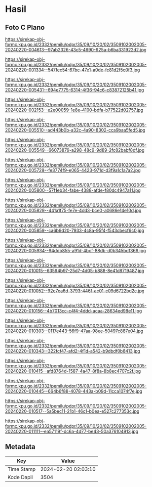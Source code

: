 # Hasil

## Foto C Plano

https://sirekap-obj-formc.kpu.go.id/2332/pemilu/pdpr/35/09/10/20/02/3509102002005-20240220-004613--97ab2326-43c5-4690-925a-b6ba331922d2.jpg

https://sirekap-obj-formc.kpu.go.id/2332/pemilu/pdpr/35/09/10/20/02/3509102002005-20240220-001334--547fec54-67bc-47e1-a0de-fc81d2f5c0f3.jpg

https://sirekap-obj-formc.kpu.go.id/2332/pemilu/pdpr/35/09/10/20/02/3509102002005-20240220-005431--694e7775-6314-4f36-94c6-c83872125b41.jpg

https://sirekap-obj-formc.kpu.go.id/2332/pemilu/pdpr/35/09/10/20/02/3509102002005-20240220-002153--e2e00059-1e8e-4100-bdfa-b77522d02757.jpg

https://sirekap-obj-formc.kpu.go.id/2332/pemilu/pdpr/35/09/10/20/02/3509102002005-20240220-005510--ad443b0b-a32c-4a90-8302-cca9baa5fed5.jpg

https://sirekap-obj-formc.kpu.go.id/2332/pemilu/pdpr/35/09/10/20/02/3509102002005-20240220-005549--66073879-a298-48c9-9d89-2fc82babf8df.jpg

https://sirekap-obj-formc.kpu.go.id/2332/pemilu/pdpr/35/09/10/20/02/3509102002005-20240220-005728--fe3774f9-e065-4423-971d-d3f9a1c1a7a2.jpg

https://sirekap-obj-formc.kpu.go.id/2332/pemilu/pdpr/35/09/10/20/02/3509102002005-20240220-005800--57f1eb34-fabe-4388-afde-f80dc4947a11.jpg

https://sirekap-obj-formc.kpu.go.id/2332/pemilu/pdpr/35/09/10/20/02/3509102002005-20240220-005829--441a1f75-fe7e-4dd3-bce0-a0686e14e10d.jpg

https://sirekap-obj-formc.kpu.go.id/2332/pemilu/pdpr/35/09/10/20/02/3509102002005-20240220-005859--ca6b9d20-7933-4c8a-95f4-f543cbecf6c0.jpg

https://sirekap-obj-formc.kpu.go.id/2332/pemilu/pdpr/35/09/10/20/02/3509102002005-20240220-005934--94ddb855-a91d-4bcf-88db-d0b345bdf369.jpg

https://sirekap-obj-formc.kpu.go.id/2332/pemilu/pdpr/35/09/10/20/02/3509102002005-20240220-010015--63594b97-25d7-4d05-b888-8e41d8719487.jpg

https://sirekap-obj-formc.kpu.go.id/2332/pemilu/pdpr/35/09/10/20/02/3509102002005-20240220-010052--92e7ea6d-3793-446f-ac01-c09d6722bd2c.jpg

https://sirekap-obj-formc.kpu.go.id/2332/pemilu/pdpr/35/09/10/20/02/3509102002005-20240220-010156--4b7013cc-c4f4-4ddd-acaa-28634ed98e11.jpg

https://sirekap-obj-formc.kpu.go.id/2332/pemilu/pdpr/35/09/10/20/02/3509102002005-20240220-010303--0117e443-56f9-47aa-98ee-50497c887e04.jpg

https://sirekap-obj-formc.kpu.go.id/2332/pemilu/pdpr/35/09/10/20/02/3509102002005-20240220-010343--322fcf47-afd2-4f1d-a542-b9dbdf0b8413.jpg

https://sirekap-obj-formc.kpu.go.id/2332/pemilu/pdpr/35/09/10/20/02/3509102002005-20240220-010415--afd8764d-1587-4a47-8f8a-8b8ec4707c2f.jpg

https://sirekap-obj-formc.kpu.go.id/2332/pemilu/pdpr/35/09/10/20/02/3509102002005-20240220-010445--664b6f88-4078-443a-b09d-11cca1074f7e.jpg

https://sirekap-obj-formc.kpu.go.id/2332/pemilu/pdpr/35/09/10/20/02/3509102002005-20240220-010517--5a5bec11-21b1-46c1-b0ea-e527c277353c.jpg

https://sirekap-obj-formc.kpu.go.id/2332/pemilu/pdpr/35/09/10/20/02/3509102002005-20240220-011111--ea57119f-dc6a-4d77-be43-50a376104913.jpg


## Metadata

| Key        | Value               |
| ---------- | ------------------- |
| Time Stamp | 2024-02-20 02:03:10 |
| Kode Dapil | 3504                |



